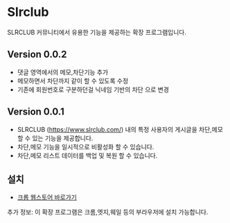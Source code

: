 # Slrclub


SLRCLUB 커뮤니티에서 유용한 기능을 제공하는 확장 프로그램입니다.

## Version 0.0.2
- 댓글 영역에서의 메모,차단기능 추가
- 메모하면서 차단까지 같이 할 수 있도록 수정
- 기존에 회원번호로 구분하던걸 닉네임 기반의 차단 으로 변경
## Version 0.0.1
- SLRCLUB (https://www.slrclub.com/) 내의 특정 사용자의 게시글을 차단,메모 할 수 있는 기능을 제공합니다.
- 차단,메모 기능을 일시적으로 비활성화 할 수 있습니다.
- 차단,메모 리스트 데이터를 백업 및 복원 할 수 있습니다.

## 설치
- [크롭 웹스토어 바로가기](https://chromewebstore.google.com/detail/kadhpddmpkggmddeokfaiepjigojggfj?utm_source=item-share-cb)

추가 정보: 이 확장 프로그램은 크롬,엣지,웨일 등의 부라우저에 설치 가능합니다.
